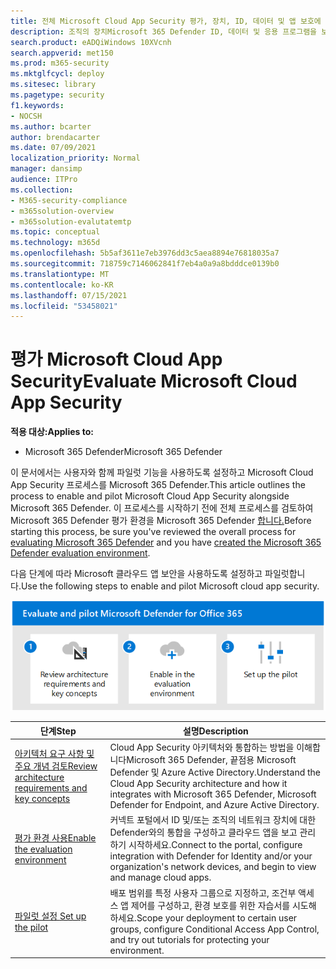 ```yaml
---
title: 전체 Microsoft Cloud App Security 평가, 장치, ID, 데이터 및 앱 보호에 대한 평가를 설정하거나 설정하는 Microsoft 365 Defender
description: 조직의 장치Microsoft 365 Defender ID, 데이터 및 응용 프로그램을 보호하도록 설계된 보안 솔루션을 시험해 보거나 경험하도록 파일럿 환경을 설정하는 단계입니다.
search.product: eADQiWindows 10XVcnh
search.appverid: met150
ms.prod: m365-security
ms.mktglfcycl: deploy
ms.sitesec: library
ms.pagetype: security
f1.keywords:
- NOCSH
ms.author: bcarter
author: brendacarter
ms.date: 07/09/2021
localization_priority: Normal
manager: dansimp
audience: ITPro
ms.collection:
- M365-security-compliance
- m365solution-overview
- m365solution-evalutatemtp
ms.topic: conceptual
ms.technology: m365d
ms.openlocfilehash: 5b5af3611e7eb3976dd3c5aea8894e76818035a7
ms.sourcegitcommit: 718759c7146062841f7eb4a0a9a8bdddce0139b0
ms.translationtype: MT
ms.contentlocale: ko-KR
ms.lasthandoff: 07/15/2021
ms.locfileid: "53458021"
---
```

# <a name="evaluate-microsoft-cloud-app-security"></a><span data-ttu-id="5837b-103">평가 Microsoft Cloud App Security</span><span class="sxs-lookup"><span data-stu-id="5837b-103">Evaluate Microsoft Cloud App Security</span></span>

<span data-ttu-id="5837b-104">**적용 대상:**</span><span class="sxs-lookup"><span data-stu-id="5837b-104">**Applies to:**</span></span>
- <span data-ttu-id="5837b-105">Microsoft 365 Defender</span><span class="sxs-lookup"><span data-stu-id="5837b-105">Microsoft 365 Defender</span></span>


<span data-ttu-id="5837b-106">이 문서에서는 사용자와 함께 파일럿 기능을 사용하도록 설정하고 Microsoft Cloud App Security 프로세스를 Microsoft 365 Defender.</span><span class="sxs-lookup"><span data-stu-id="5837b-106">This article outlines the process to enable and pilot Microsoft Cloud App Security alongside Microsoft 365 Defender.</span></span> <span data-ttu-id="5837b-107">이 프로세스를 시작하기 전에 전체 프로세스를 검토하여 Microsoft 365 Defender [](eval-overview.md) 평가 환경을 Microsoft 365 Defender [합니다.](eval-create-eval-environment.md)</span><span class="sxs-lookup"><span data-stu-id="5837b-107">Before starting this process, be sure you've reviewed the overall process for [evaluating Microsoft 365 Defender](eval-overview.md) and you have [created the Microsoft 365 Defender evaluation environment](eval-create-eval-environment.md).</span></span> 
<br>

<span data-ttu-id="5837b-108">다음 단계에 따라 Microsoft 클라우드 앱 보안을 사용하도록 설정하고 파일럿합니다.</span><span class="sxs-lookup"><span data-stu-id="5837b-108">Use the following steps to enable and pilot Microsoft cloud app security.</span></span>

![Defender 평가 환경에 Office Microsoft Defender를 추가하는 단계](../../media/defender/m365-defender-office-eval-steps.png)



|<span data-ttu-id="5837b-110">단계</span><span class="sxs-lookup"><span data-stu-id="5837b-110">Step</span></span>  |<span data-ttu-id="5837b-111">설명</span><span class="sxs-lookup"><span data-stu-id="5837b-111">Description</span></span>  |
|---------|---------|
|[<span data-ttu-id="5837b-112">아키텍처 요구 사항 및 주요 개념 검토</span><span class="sxs-lookup"><span data-stu-id="5837b-112">Review architecture requirements and key concepts</span></span>](eval-defender-mcas-architecture.md)    | <span data-ttu-id="5837b-113">Cloud App Security 아키텍처와 통합하는 방법을 이해합니다Microsoft 365 Defender, 끝점용 Microsoft Defender 및 Azure Active Directory.</span><span class="sxs-lookup"><span data-stu-id="5837b-113">Understand the Cloud App Security architecture and how it integrates with Microsoft 365 Defender, Microsoft Defender for Endpoint, and Azure Active Directory.</span></span>        |
|[<span data-ttu-id="5837b-114">평가 환경 사용</span><span class="sxs-lookup"><span data-stu-id="5837b-114">Enable the evaluation environment</span></span>](eval-defender-mcas-enable-eval.md)     | <span data-ttu-id="5837b-115">커넥트 포털에서 ID 및/또는 조직의 네트워크 장치에 대한 Defender와의 통합을 구성하고 클라우드 앱을 보고 관리하기 시작하세요.</span><span class="sxs-lookup"><span data-stu-id="5837b-115">Connect to the portal, configure integration with Defender for Identity and/or your organization's network devices, and begin to view and manage cloud apps.</span></span>         |
|[<span data-ttu-id="5837b-116">파일럿 설정 </span><span class="sxs-lookup"><span data-stu-id="5837b-116">Set up the pilot </span></span>](eval-defender-mcas-pilot.md)    | <span data-ttu-id="5837b-117">배포 범위를 특정 사용자 그룹으로 지정하고, 조건부 액세스 앱 제어를 구성하고, 환경 보호를 위한 자습서를 시도해 하세요.</span><span class="sxs-lookup"><span data-stu-id="5837b-117">Scope your deployment to certain user groups, configure Conditional Access App Control, and try out tutorials for protecting your environment.</span></span>       |



